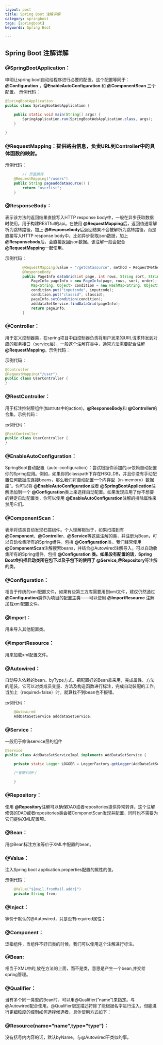 ```yaml
---
layout: post
title: Spring Boot 注解详解
category: springboot
tags: [springboot]
keywords: Spring Boot

---
```


## Spring Boot 注解详解

### @SpringBootApplication：
申明让spring boot自动给程序进行必要的配置，这个配置等同于：**@Configuration** ，**@EnableAutoConfiguration** 和 **@ComponentScan** 三个配置。
示例代码：

``` java
@SpringBootApplication
public class SpringBootWebApplication {
	
	public static void main(String[] args) {
		SpringApplication.run(SpringBootWebApplication.class, args);
	}
	
}
```

### @RequestMapping：提供路由信息，负责URL到Controller中的具体函数的映射。

示例代码：

``` java
        // 页面跳转
	@RequestMapping("/users")
	public String pageadddatasource() {
		return "userlist";
	}
```

### @ResponseBody：

表示该方法的返回结果直接写入HTTP response body中，一般在异步获取数据时使用，用于构建RESTful的api。在使用 **@RequestMapping**后，返回值通常解析为跳转路径，加上 **@Responsebody**后返回结果不会被解析为跳转路径，而是直接写入HTTP response body中。比如异步获取json数据，加上 **@Responsebody**后，会直接返回json数据。该注解一般会配合 **@RequestMapping**一起使用。

示例代码：

``` java
        @RequestMapping(value = "/getdatasource", method = RequestMethod.POST)
        @ResponseBody
        public PageInfo dataGrid(int page, int rows, String sort, String order,String inputcode, String classid) {
        	PageInfo pageInfo = new PageInfo(page, rows, sort, order);
        	Map<String, Object> condition = new HashMap<String, Object>();
        	condition.put("inputcode", inputcode);
        	condition.put("classid", classid);
        	pageInfo.setCondition(condition);
        	adddataSetService.findDataGrid(pageInfo);
        	return pageInfo;
        }
```

### @Controller：

用于定义控制器类，在spring项目中由控制器负责将用户发来的URL请求转发到对应的服务接口（service层），一般这个注解在类中，通常方法需要配合注解 **@RequestMapping**。示例代码：

示例代码：

``` java
@Controller
@RequestMapping("/user")
public class UserController {
}
```

### @RestController：

用于标注控制层组件(如struts中的action)，**@ResponseBody**和 **@Controller**的合集。示例代码：

示例代码：

``` java
@RestController
public class UserController {
}
```

### @EnableAutoConfiguration：

SpringBoot自动配置（auto-configuration）：尝试根据你添加的jar依赖自动配置你的Spring应用。例如，如果你的classpath下存在HSQLDB，并且你没有手动配置任何数据库连接beans，那么我们将自动配置一个内存型（in-memory）数据库”。你可以将 **@EnableAutoConfiguration**或者 **@SpringBootApplication**注解添加到一个 **@Configuration**类上来选择自动配置。如果发现应用了你不想要的特定自动配置类，你可以使用 **@EnableAutoConfiguration**注解的排除属性来禁用它们。

### @ComponentScan：

表示将该类自动发现扫描组件。个人理解相当于，如果扫描到有 **@Component**、**@Controller**、**@Service**等这些注解的类，并注册为Bean，可以自动收集所有的Spring组件，包括 **@Configuration**类。我们经常使用 **@ComponentScan**注解搜索beans，并结合@Autowired注解导入。可以自动收集所有的Spring组件，包括 **@Configuration **类。如果没有配置的话，Spring Boot会扫描启动类所在包下以及子包下的使用了 **@Service**,**@Repository**等注解的类。

### @Configuration：

相当于传统的xml配置文件，如果有些第三方库需要用到xml文件，建议仍然通过 **@Configuration**类作为项目的配置主类——可以使用 **@ImportResource** 注解加载xml配置文件。

### @Import：

用来导入其他配置类。

### @ImportResource：

用来加载xml配置文件。

### @Autowired：

自动导入依赖的bean。byType方式。把配置好的Bean拿来用，完成属性、方法的组装，它可以对类成员变量、方法及构造函数进行标注，完成自动装配的工作。当加上（required=false）时，就算找不到bean也不报错。

示例代码：

``` java
	@Autowired
	AddDataSetService adddataSetService;
```

### @Service：

一般用于修饰service层的组件

``` java
@Service
public class AddDataSetServiceImpl implements AddDataSetService {

	private static Logger LOGGER = LoggerFactory.getLogger(AddDataSetServiceImpl.class);

	/*省略代码*/
	
	}
```
### @Repository：

使用 **@Repository**注解可以确保DAO或者repositories提供异常转译，这个注解修饰的DAO或者repositories类会被ComponetScan发现并配置，同时也不需要为它们提供XML配置项。

### @Bean：

用@Bean标注方法等价于XML中配置的bean。

### @Value：

注入Spring boot application.properties配置的属性的值。

示例代码：

``` java
    @Value("${mail.fromMail.addr}")
    private String from;
```

### @Inject：

等价于默认的@Autowired，只是没有required属性；

### @Component：

泛指组件，当组件不好归类的时候，我们可以使用这个注解进行标注。

### @Bean:

相当于XML中的,放在方法的上面，而不是类，意思是产生一个bean,并交给spring管理。

### @Qualifier：

当有多个同一类型的Bean时，可以用@Qualifier(“name”)来指定。与@Autowired配合使用。@Qualifier限定描述符除了能根据名字进行注入，但能进行更细粒度的控制如何选择候选者，具体使用方式如下：

### @Resource(name=”name”,type=”type”)：

没有括号内内容的话，默认byName。与@Autowired干类似的事。

